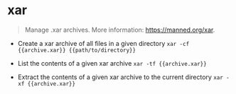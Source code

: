 # xar
> Manage .xar archives.
> More information: <https://manned.org/xar>.

- Create a xar archive of all files in a given directory
`xar -cf {{archive.xar}} {{path/to/directory}}`

- List the contents of a given xar archive
`xar -tf {{archive.xar}}`

- Extract the contents of a given xar archive to the current directory
`xar -xf {{archive.xar}}`
